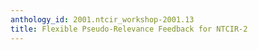 ```yaml
---
anthology_id: 2001.ntcir_workshop-2001.13
title: Flexible Pseudo-Relevance Feedback for NTCIR-2
---
```

